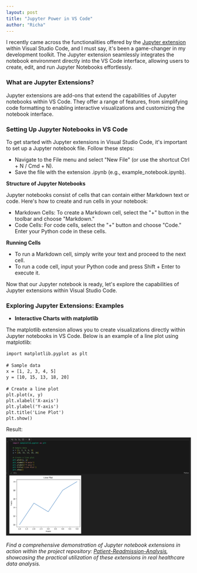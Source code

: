 ```yaml
---
layout: post
title: "Jupyter Power in VS Code"
author: "Richa"
---
```


I recently came across the functionalities offered by the [Jupyter extension](https://code.visualstudio.com/docs/datascience/jupyter-notebooks) within Visual Studio Code, and I must say, it's been a game-changer in my development toolkit. The Jupyter extension seamlessly integrates the notebook environment directly into the VS Code interface, allowing users to create, edit, and run Jupyter Notebooks effortlessly.

### What are Jupyter Extensions?

Jupyter extensions are add-ons that extend the capabilities of Jupyter notebooks within VS Code. They offer a range of features, from simplifying code formatting to enabling interactive visualizations and customizing the notebook interface.

### Setting Up Jupyter Notebooks in VS Code

To get started with Jupyter extensions in Visual Studio Code, it's important to set up a Jupyter notebook file. 
Follow these steps:

- Navigate to the File menu and select "New File" (or use the shortcut Ctrl + N / Cmd + N).
- Save the file with the extension .ipynb (e.g., example_notebook.ipynb).

**Structure of Jupyter Notebooks**

Jupyter notebooks consist of cells that can contain either Markdown text or code. Here's how to create and run cells in your notebook:

- Markdown Cells: To create a Markdown cell, select the "+" button in the toolbar and choose "Markdown."
- Code Cells: For code cells, select the "+" button and choose "Code." Enter your Python code in these cells.

**Running Cells**

- To run a Markdown cell, simply write your text and proceed to the next cell.
- To run a code cell, input your Python code and press Shift + Enter to execute it.

Now that our Jupyter notebook is ready, let's explore the capabilities of Jupyter extensions within Visual Studio Code.

### Exploring Jupyter Extensions: Examples

- **Interactive Charts with matplotlib**

The matplotlib extension allows you to create visualizations directly within Jupyter notebooks in VS Code. Below is an example of a line plot using matplotlib:

```
import matplotlib.pyplot as plt

# Sample data
x = [1, 2, 3, 4, 5]
y = [10, 15, 13, 18, 20]

# Create a line plot
plt.plot(x, y)
plt.xlabel('X-axis')
plt.ylabel('Y-axis')
plt.title('Line Plot')
plt.show()
```

Result:

![example mage](https://raw.githubusercontent.com/14Richa/testga/main/jupyternotebookresult.png)


*Find a comprehensive demonstration of Jupyter notebook extensions in action within the project repository: [Patient-Readmission-Analysis](https://github.com/14Richa/Patient-Readmission-Analysis), showcasing the practical utilization of these extensions in real healthcare data analysis.*